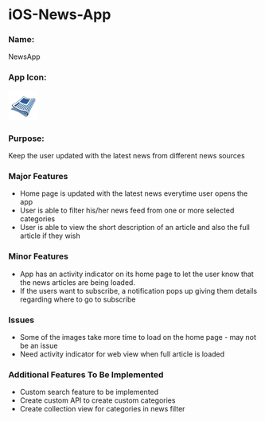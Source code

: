 # iOS-News-App

### Name: 
NewsApp

### App Icon: 
![Alt text](NewsApp/NewsApp/Assets.xcassets/AppIcon.appiconset/News_Icon-20@3x.png)

### Purpose: 
Keep the user updated with the latest news from different news sources 

### Major Features
+ Home page is updated with the latest news everytime user opens the app
+ User is able to filter his/her news feed from one or more selected categories 
+ User is able to view the short description of an article and also the full article if they wish

### Minor Features
+ App has an activity indicator on its home page to let the user know that the news articles are being loaded.
+ If the users want to subscribe, a notification pops up giving them details regarding where to go to subscribe

### Issues
+ Some of the images take more time to load on the home page - may not be an issue
+ Need activity indicator for web view when full article is loaded

### Additional Features To Be Implemented
+ Custom search feature to be implemented
+ Create custom API to create custom categories
+ Create collection view for categories in news filter
